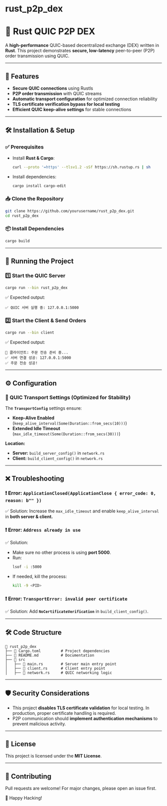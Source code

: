 # rust_p2p_dex

# 🚀 Rust QUIC P2P DEX

A **high-performance** QUIC-based decentralized exchange (DEX) written in **Rust**. This project demonstrates **secure, low-latency** peer-to-peer (P2P) order transmission using QUIC.





---

## 📌 Features

- **Secure QUIC connections** using Rustls
- **P2P order transmission** with QUIC streams
- **Automatic transport configuration** for optimized connection reliability
- **TLS certificate verification bypass for local testing**
- **Efficient QUIC keep-alive settings** for stable connections

---

## 🛠️ Installation & Setup

### ✅ Prerequisites

- Install **Rust & Cargo**:
  ```sh
  curl --proto '=https' --tlsv1.2 -sSf https://sh.rustup.rs | sh
  ```
- Install dependencies:
  ```sh
  cargo install cargo-edit
  ```

### 📥 Clone the Repository

```sh
git clone https://github.com/yourusername/rust_p2p_dex.git
cd rust_p2p_dex
```

### 📦 Install Dependencies

```sh
cargo build
```

---

## 🚀 Running the Project

### 1️⃣ Start the QUIC Server

```sh
cargo run --bin rust_p2p_dex
```

✅ Expected output:

```
✅ QUIC 서버 실행 중: 127.0.0.1:5000
```

### 2️⃣ Start the Client & Send Orders

```sh
cargo run --bin client
```

✅ Expected output:

```
🚀 클라이언트: 주문 전송 준비 중...
✅ 서버 연결 성공: 127.0.0.1:5000
✅ 주문 전송 성공!
```

---

## ⚙️ Configuration

### 🔐 QUIC Transport Settings (Optimized for Stability)

The **`TransportConfig`** settings ensure:

- **Keep-Alive Enabled** (`keep_alive_interval(Some(Duration::from_secs(10)))`)
- **Extended Idle Timeout** (`max_idle_timeout(Some(Duration::from_secs(30)))`)

**Location:**

- **Server:** `build_server_config()` in `network.rs`
- **Client:** `build_client_config()` in `network.rs`

---

## ❌ Troubleshooting

### ❗ Error: `ApplicationClosed(ApplicationClose { error_code: 0, reason: b"" })`

✅ Solution: Increase the `max_idle_timeout` and enable `keep_alive_interval` in **both server & client.**

### ❗ Error: `Address already in use`

✅ Solution:

- Make sure no other process is using **port 5000**.
- Run:
  ```sh
  lsof -i :5000
  ```
- If needed, kill the process:
  ```sh
  kill -9 <PID>
  ```

### ❗ Error: `TransportError: invalid peer certificate`

✅ Solution: Add **`NoCertificateVerification`** in `build_client_config()`.

---

## 🛠️ Code Structure

```
📂 rust_p2p_dex
├── 📄 Cargo.toml         # Project dependencies
├── 📄 README.md          # Documentation
├── 📂 src
│   ├── 📄 main.rs        # Server main entry point
│   ├── 📄 client.rs      # Client entry point
│   ├── 📄 network.rs     # QUIC networking logic
```

---

## 🛡️ Security Considerations

- This project **disables TLS certificate validation** for local testing. In production, proper certificate handling is required.
- P2P communication should **implement authentication mechanisms** to prevent malicious activity.

---

## 📜 License

This project is licensed under the **MIT License**.

---

## 🙌 Contributing

Pull requests are welcome! For major changes, please open an issue first.

🚀 Happy Hacking!

